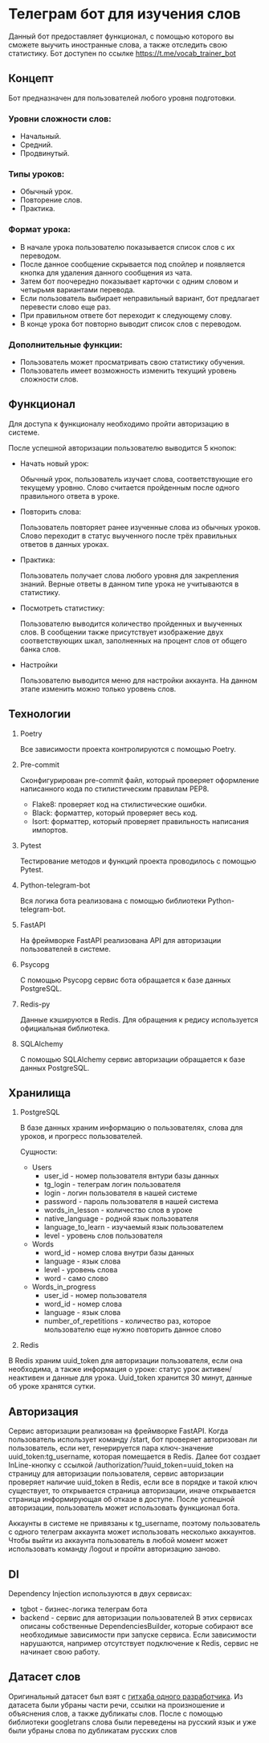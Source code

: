 # Телеграм бот для изучения слов
Данный бот предоставляет функционал, с помощью которого вы сможете выучить иностранные слова, а также отследить свою статистику.
Бот доступен по ссылке https://t.me/vocab_trainer_bot

## Концепт
Бот предназначен для пользователей любого уровня подготовки.
### Уровни сложности слов:
- Начальный.
- Средний.
- Продвинутый.

### Типы уроков:
- Обычный урок.
- Повторение слов.
- Практика.

### Формат урока:
- В начале урока пользователю показывается список слов с их переводом.
- После данное сообщение скрывается под спойлер и появляется кнопка для удаления данного сообщения из чата.
- Затем бот поочередно показывает карточки с одним словом и четырьмя вариантами перевода.
- Если пользователь выбирает неправильный вариант, бот предлагает перевести слово еще раз.
- При правильном ответе бот переходит к следующему слову.
- В конце урока бот повторно выводит список слов с переводом.

### Дополнительные функции:
- Пользователь может просматривать свою статистику обучения.
- Пользователь имеет возможность изменить текущий уровень сложности слов.

## Функционал
Для доступа к функционалу необходимо пройти авторизацию в системе.

После успешной авторизации пользователю выводится 5 кнопок:
- Начать новый урок:
  
  Обычный урок, пользователь изучает слова, соответствующие его текущему уровню. Слово считается пройденным после одного правильного ответа в уроке.
- Повторить слова:
  
  Пользователь повторяет ранее изученные слова из обычных уроков. Слово переходит в статус выученного после трёх правильных ответов в данных уроках.
- Практика:

  Пользователь получает слова любого уровня для закрепления знаний. Верные ответы в данном типе урока не учитываются в статистику.
- Посмотреть статистику:

  Пользователю выводится количество пройденных и выученных слов. В сообщении также присутствует изображение двух соответствующих шкал, заполненных на процент слов от общего банка слов.
- Настройки

  Пользователю выводится меню для настройки аккаунта. На данном этапе изменить можно только уровень слов.

## Технологии
1. Poetry
  
   Все зависимости проекта контролируются с помощью Poetry.
2. Pre-commit
  
   Сконфигурирован pre-commit файл, который проверяет оформление написанного кода по стилистическим правилам PEP8.
   - Flake8: проверяет код на стилистические ошибки.
   - Black: форматтер, который проверяет весь код.
   - Isort: форматтер, который проверяет правильность написания импортов.
3. Pytest

   Тестирование методов и функций проекта проводилось с помощью Pytest.
5. Python-telegram-bot

   Вся логика бота реализована с помощью библиотеки Python-telegram-bot.
6. FastAPI

   На фреймворке FastAPI реализована API для авторизации пользователей в системе.
7. Psycopg

   С помощью Psycopg сервис бота обращается к базе данных PostgreSQL.
8. Redis-py

   Данные кэшируются в Redis. Для обращения к редису используется официальная библиотека.
9. SQLAlchemy

   С помощью SQLAlchemy сервис авторизации обращается к базе данных PostgreSQL.

## Хранилища
1. PostgreSQL

   В базе данных храним информацию о пользователях, слова для уроков, и прогресс пользователей.

   Сущности:
   - Users
     * user_id - номер пользователя внтури базы данных
     * tg_login - телеграм логин пользователя
     * login - логин пользователя в нашей системе
     * password - пароль пользователя в нашей система
     * words_in_lesson - количество слов в уроке
     * native_language - родной язык пользователя
     * language_to_learn - изучаемый язык пользователем
     * level - уровень слов пользователя
   - Words
     * word_id - номер слова внутри базы данных
     * language - язык слова
     * level - уровень слова
     * word - само слово
   - Words_in_progress
     * user_id - номер пользователя
     * word_id - номер слова
     * language - язык слова
     * number_of_repetitions - количество раз, которое мользователю еще нужно повторить данное слово
3. Redis

  В Redis храним uuid_token для авторизации пользователя, если она необходима, а также информация о уроке: статус урок активен/неактивен и данные для урока. Uuid_token хранится 30 минут, данные об уроке хранятся сутки.

## Авторизация

Сервис авторизации реализован на фреймворке FastAPI. Когда пользователь использует команду /start, бот проверяет авторизован ли пользователь, если нет, генерируется пара ключ-значение uuid_token:tg_username, которая помещается в Redis. Далее бот создает InLine-кнопку с ссылкой /authorization/?uuid_token=uuid_token на страницу для авторизации пользователя, сервис авторизации проверяет наличие uuid_token в Redis, если все в порядке и такой ключ существует, то открывается страница авторизации, иначе открывается страница информирующая об отказе в доступе. После успешной авторизации, пользователь может использовать функционал бота.

Аккаунты в системе не привязаны к tg_username, поэтому пользователь с одного телеграм аккаунта может использовать несколько аккаунтов. Чтобы выйти из аккаунта пользователь в любой момент может использовать команду /logout и пройти авторизацию заново.

## DI

  Dependency Injection используются в двух сервисах:
  - tgbot - бизнес-логика телеграм бота
  - backend - сервис для авторизации пользователей
  В этих сервисах описаны собственные DependenciesBuilder, которые собирают все необходимые зависимости при запуске сервиса. Если зависимости нарушаются, например отсутствует подключение к Redis, сервис не начинает свою работу.

## Датасет слов

  Оригинальный датасет был взят с [гитхаба одного разработчика](https://github.com/nalgeon/words). Из датасета были убраны части речи, ссылки на произношение и объяснения слов, а также дубликаты слов. После с помощью библиотеки googletrans слова были переведены на русский язык и уже были убраны слова по дубликатам русских слов
